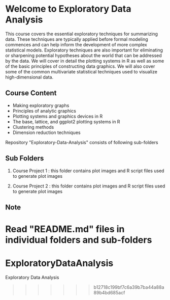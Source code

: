 Welcome to Exploratory Data Analysis
====================================
This course covers the essential exploratory techniques for summarizing data. These techniques are typically applied before formal modeling commences and can help inform the development of more complex statistical models. Exploratory techniques are also important for eliminating or sharpening potential hypotheses about the world that can be addressed by the data. We will cover in detail the plotting systems in R as well as some of the basic principles of constructing data graphics. We will also cover some of the common multivariate statistical techniques used to visualize high-dimensional data.

Course Content
--------------
* Making exploratory graphs
* Principles of analytic graphics
* Plotting systems and graphics devices in R
* The base, lattice, and ggplot2 plotting systems in R
* Clustering methods
* Dimension reduction techniques


Repository "Exploratory-Data-Analysis" consists of following sub-folders

Sub Folders
------------
1. Course Project 1 : this folder contains plot images and R script files used to generate plot images

2. Course Project 2 : this folder contains plot images and R script files used to generate plot images

 
Note
----
Read "README.md" files in individual folders and sub-folders
=======
ExploratoryDataAnalysis
=======================

Exploratory Data Analysis
>>>>>>> b12718c199bf7c6a39b7ba44a88a89b4bd685acf
